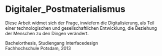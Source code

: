 Digitaler_Postmaterialismus
===========================

Diese Arbeit widmet sich der Frage, inwiefern die Digitalisierung, als Teil einer technologischen und gesellschaftlichen Entwicklung, die Beziehung der Menschen zu den Dingen verändert. 

  Bachelorthesis, Studiengang Interfacedesign<br /> Fachhochschule Potsdam, 2013<br />
